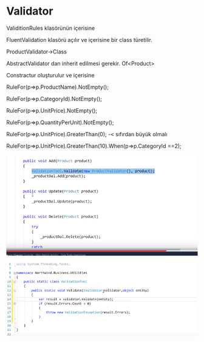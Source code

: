 # Validator

ValiditionRules klasörünün içerisine

FluentValidation klasörü açılır ve içerisine bir class türetilir.

ProductValidator->Class

AbstractValidator dan inherit edilmesi gerekir. Of\<Product>

Constractur oluşturulur ve içerisine

RuleFor(p=>p.ProductName).NotEmpty();

RuleFor(p=>p.CategoryId).NotEmpty();

RuleFor(p=>p.UnitPrice).NotEmpty();

RuleFor(p=>p.QuantityPerUnit).NotEmpty();

RuleFor(p=>p.UnitPrice).GreaterThan(0); -< sıfırdan büyük olmalı

RuleFor(p=>p.UnitPrice).GreaterThan(10).When(p=>p.CategoryId ==2);

![](../../../.gitbook/assets/add.png)

![](../../../.gitbook/assets/validatortool.png)
